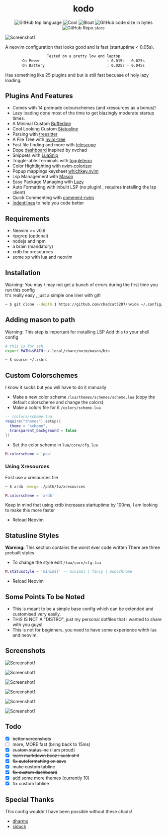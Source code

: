 <div align="center">
  <h1> kodo </h1>
</div>
<div align="center">

![GitHub top language](https://img.shields.io/github/languages/top/dark-Jedi2108/nvide?color=6d92bf&style=for-the-badge)
![Cool](https://img.shields.io/badge/Cool-Affirmative-da696f?style=for-the-badge)
![Bloat](https://img.shields.io/badge/Bloat-None-c585cf?style=for-the-badge)
![GitHub code size in bytes](https://img.shields.io/github/languages/code-size/dark-Jedi2108/nvide?color=e1b56a&style=for-the-badge)
![GitHub Repo stars](https://img.shields.io/github/stars/dark-Jedi2108/nvide?color=74be88&style=for-the-badge)

</div>


![Screenshot1](https://raw.githubusercontent.com/dark-Jedi2108/nvide/main/.github/screenshots/1.png)


A neovim configuration that looks good and is fast (startuptime < 0.05s).

<div align="center">

```txt
Tested on a pretty low end laptop
On Power                              : 0.015s - 0.025s
On Battery                            : 0.025s - 0.045s
```

</div>

Has something like 25 plugins and but is still fast becuase of holy lazy loading.


## Plugins And Features
+ Comes with 14 premade colourschemes (and xresources as a bonus)!
+ Lazy loading done most of the time to get blazingly moderate startup times.
+ A Minimal Custom [Bufferline](https://github.com/chadcat5207/nvide/tree/main/lua/ui/buf)
+ Cool Looking Custom [Statusline](https://github.com/chadcat5207/nvide/tree/main/lua/ui/stl)
+ Parsing with [treesitter](https://github.com/nvim-treesitter/nvim-treesitter)
+ A File Tree with [nvim-tree](https://github.com/kyazdani42/nvim-tree.lua)
+ Fast file finding and more with [telescope](https://github.com/nvim-telescope/telescope.nvim/)
+ Dope [dashboard](https://github.com/chadcat5207/nvide/tree/main/lua/ui/dash) inspired by nvchad
+ Snippets with [LuaSnip](https://github.com/L3MON4D3/LuaSnip)
+ Toggle-able Terminals with [toggleterm](https://github.com/akinsho/toggleterm.nvim)
+ Color Hightlighting with [nvim-colorizer](https://github.com/norcalli/nvim-colorizer.lua)
+ Popup mappings keysheet [whichkey.nvim](https://github.com/folke/which-key.nvim)
+ Lsp Management with [Mason](https://github.com/williamboman/mason.nvim/)
+ Easy Package Managing with [Lazy](https://github.com/folke/lazy.nvim)
+ Auto Formatting with inbuilt LSP (no plugin! , requires installing the lsp client)
+ Quick Commenting with [comment-nvim](https://github.com/terrortylor/nvim-comment)
+ [Indentlines](https://github.com/lukas-reineke/indent-blankline.nvim) to help you code better

## Requirements
+ Neovim >= v0.9
+ ripgrep (optional)
+ nodejs and npm
+ a brain (mandatory)
+ xrdb for xresources
+ some xp with lua and neovim

## Installation
Warning: You may / may not get a bunch of errors during the first time you run this config<br>
It's really easy , just a simple one liner with git!

```bash
~ $ git clone --depth 1 https://github.com/chadcat5207/nvide ~/.config/nvim
```

## Adding mason to path
Warning: This step is important for installing LSP
Add this to your shell config
```zsh
# this is for zsh
export PATH=$PATH:~/.local/share/nvim/mason/bin
```
```zsh
~ $ source ~/.zshrc
```

## Custom Colorschemes
I know it sucks but you will have to do it manually
+ Make a new color scheme  `/lua/themes/schemes/scheme.lua` (copy the default colorscheme and change the colors) 
+ Make a colors file for it `/colors/scheme.lua`

```lua
-- /colors/scheme.lua
require("themes").setup({
  theme = "scheme",
  transparent_background = false
})
```

+ Set the color scheme in `lua/core/cfg.lua`

```lua
M.colorscheme = 'pop'
```

### Using Xresources

First use a xresources file

```bash
~ $ xrdb -merge ./path/to/xresources
```

```lua
M.colorscheme = 'xrdb'
```
Keep in mind that using xrdb increases startuptime by 100ms, I am looking to make this more faster

+ Reload Neovim

## Statusline Styles 
**Warning:** This section contains the worst ever code written
There are three prebuilt styles
+ To change the style edit `/lua/core/cfg.lua`

```lua
M.statusstyle = 'minimal' -- minimal | fancy | monochrome
```
+ Reload Neovim

## Some Points To be Noted
+ This is meant to be a simple base config which can be extended and customised very easily.
+ THIS IS NOT A "DISTRO", just my personal dotfiles that i wanted to share with you guys!
+ This is not for beginners, you need to have some experience wihth lua and neovim.

## Screenshots

![Screenshot1](https://raw.githubusercontent.com/dark-Jedi2108/nvide/main/.github/screenshots/2.webp)

![Screenshot1](https://raw.githubusercontent.com/dark-Jedi2108/nvide/main/.github/screenshots/3.webp)

![Screenshot1](https://raw.githubusercontent.com/dark-Jedi2108/nvide/main/.github/screenshots/4.webp)

![Screenshot1](https://raw.githubusercontent.com/dark-Jedi2108/nvide/main/.github/screenshots/5.webp)

![Screenshot1](https://raw.githubusercontent.com/dark-Jedi2108/nvide/main/.github/screenshots/6.webp)

![Screenshot1](https://raw.githubusercontent.com/dark-Jedi2108/nvide/main/.github/screenshots/7.webp)
## Todo
- [x]  ~~better screenshots~~
- [ ]  more, MORE fast (bring back to 15ms)
- [x]  ~~custom statusline~~ (i am proud)
- [x]  ~~learn markdown bcoz i suck at it~~
- [x]  ~~fix autoformatting on save~~
- [x] ~~make custom tabline~~
- [x] ~~fix custom dashboard~~
- [x] add some more themes (currently 10)
- [x] fix custom tabline

## Special Thanks 
This config wouldn't have been possible without these chads!
+ [dharmx](https://github.com/dharmx/nvim/)
+ [siduck](https://github.com/NvChad/NvChad)

